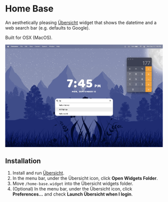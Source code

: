 # Home Base

An aesthetically pleasing [Übersicht](http://tracesof.net/uebersicht/) widget that shows the datetime and a web search bar (e.g. defaults to Google).

Built for OSX (MacOS).

![Screenshot](screenshot.png)

## Installation

1. Install and run [Übersicht](http://tracesof.net/uebersicht/).
2. In the menu bar, under the Übersicht icon, click **Open Widgets Folder**.
3. Move `/home-base.widget` into the Übersicht widgets folder.
4. (Optional) In the menu bar, under the Übersicht icon, click **Preferences...** and check **Launch Übersicht when I login**.
